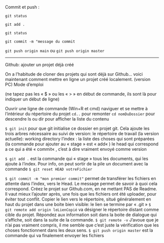 Commit et push :

```git status```

```git add .```

```git status```

```git commit -m "message du commit```

```git push origin main``` ou ```git push origin master```


---

Github: ajouter un projet déjà créé

On a l’habitude de cloner des projets qui sont déjà sur Github… voici maintenant comment mettre en ligne un projet créé localement. (version PC)
Mode d’emploi

(ne tapez pas les « $ » ou les « > » en début de commande, ils sont là pour indiquer un début de ligne)

Ouvrir une ligne de commande (Win+R et cmd)
naviguer et se mettre à l’intérieur du répertoire du projet
```cd..``` pour remonter
```cd nomDuDossier``` pour descendre
ls ou dir pour afficher la liste du contenu

```$ git init``` pour que git initialise ce dossier en projet git. Cela ajoute les trois arbres nécessaire au suivi de version:
le répertoire de travail (la version actuelle): working directory
l’index : la liste des choses qui sont préparées (la commande pour ajouter au « stage » est « add« )
le head qui correspond a ce qui a été « commit« , c’est à dire vraiment envoyé comme version

```$ git add .``` est la commande qui « stage » tous les documents, qui les ajoute à l’index. Pour info, on peut sortir de la pile un document avec la commande ```$ git reset HEAD votreFichier```

```$ git commit -m "mon premier commit"``` permet de transférer les fichiers en attente dans l’index, vers le Head. Le message permet de savoir à quoi cela correspond.
Créez le projet sur Github.com, en ne mettant PAS de Readme. Il vaut mieux l’ajouter après, une fois que les fichiers ont été uploader, pour éviter tout conflit.
Copier le lien vers le répertoire, situé généralement en haut du projet dans une boite bien visible: le lien se termine par « .git »
```$ git remote add origin leLienCopié``` va désigner le répertoire distant comme cible du projet.
Répondez aux information soit dans la boite de dialogue qui s’affiche, soit dans la suite de la commande.
```$ git remote -v``` J’avoue que je n’ai pas vraiment compris, il me semble que c’est juste la vérification que les choses fonctionnent dans les deux sens.
```$ git push origin master``` est la commande qui va finalement envoyer les fichiers
